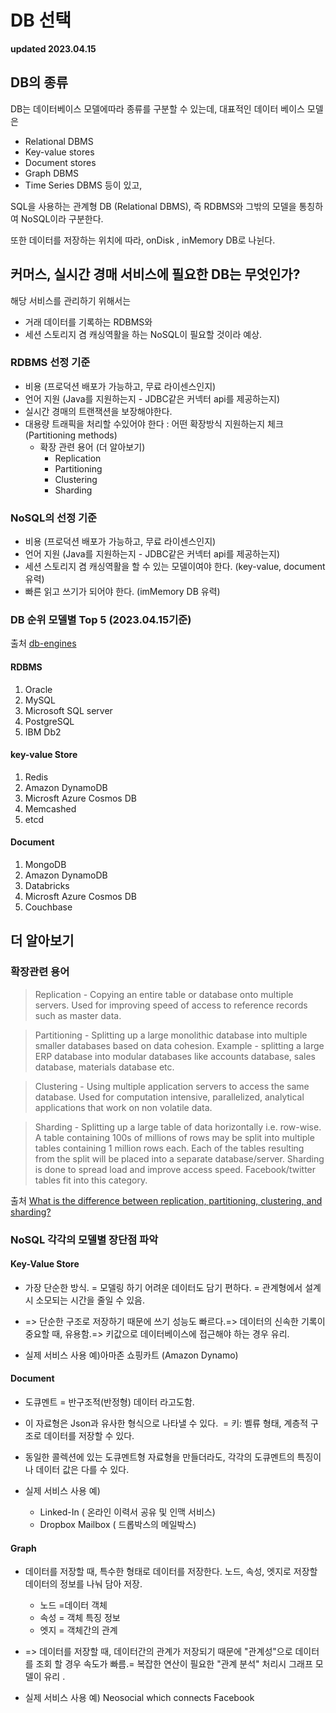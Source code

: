# DB 선택

**updated 2023.04.15**

## DB의 종류

DB는 데이터베이스 모델에따라 종류를 구분할 수 있는데,
대표적인 데이터 베이스 모델은

- Relational DBMS
- Key-value stores
- Document stores
- Graph DBMS
- Time Series DBMS 등이 있고,

SQL을 사용하는 관계형 DB (Relational DBMS), 즉 RDBMS와
그밖의 모델을 통칭하여 NoSQL이라 구분한다.

또한 데이터를 저장하는 위치에 따라,
onDisk , inMemory DB로 나뉜다.

## 커머스, 실시간 경매 서비스에 필요한 DB는 무엇인가?

해당 서비스를 관리하기 위해서는

- 거래 데이터를 기록하는 RDBMS와
- 세션 스토리지 겸 캐싱역활을 하는 NoSQL이 필요할 것이라 예상.

### RDBMS 선정 기준

- 비용 (프로덕션 배포가 가능하고, 무료 라이센스인지)
- 언어 지원 (Java를 지원하는지 - JDBC같은 커넥터 api를 제공하는지)
- 실시간 경매의 트랜잭션을 보장해야한다.
- 대용량 트래픽을 처리할 수있어야 한다 : 어떤 확장방식 지원하는지 체크 (Partitioning methods)
  - 확장 관련 용어 (더 알아보기)
    - Replication
    - Partitioning
    - Clustering
    - Sharding

### NoSQL의 선정 기준

- 비용 (프로덕션 배포가 가능하고, 무료 라이센스인지)
- 언어 지원 (Java를 지원하는지 - JDBC같은 커넥터 api를 제공하는지)
- 세션 스토리지 겸 캐싱역활을 할 수 있는 모델이여야 한다. (key-value, document 유력)
- 빠른 읽고 쓰기가 되어야 한다. (imMemory DB 유력)

### DB 순위 모델별 Top 5 (2023.04.15기준)

출처 [db-engines](https://db-engines.com/en/system/MySQL)

#### RDBMS

1. Oracle
2. MySQL
3. Microsoft SQL server
4. PostgreSQL
5. IBM Db2

#### key-value Store

1. Redis
2. Amazon DynamoDB
3. Microsft Azure Cosmos DB
4. Memcashed
5. etcd

#### Document

1. MongoDB
2. Amazon DynamoDB
3. Databricks
4. Microsft Azure Cosmos DB
5. Couchbase

## 더 알아보기

### 확장관련 용어

> Replication - Copying an entire table or database onto multiple servers. Used for improving speed of access to reference records such as master data.

> Partitioning - Splitting up a large monolithic database into multiple smaller databases based on data cohesion. Example - splitting a large ERP database into modular databases like accounts database, sales database, materials database etc.

> Clustering - Using multiple application servers to access the same database. Used for computation intensive, parallelized, analytical applications that work on non volatile data.

> Sharding - Splitting up a large table of data horizontally i.e. row-wise. A table containing 100s of millions of rows may be split into multiple tables containing 1 million rows each. Each of the tables resulting from the split will be placed into a separate database/server. Sharding is done to spread load and improve access speed. Facebook/twitter tables fit into this category.

출처 [What is the difference between replication, partitioning, clustering, and sharding?](https://www.quora.com/What-is-the-difference-between-replication-partitioning-clustering-and-sharding)

### NoSQL 각각의 모델별 장단점 파악

#### Key-Value Store

- 가장 단순한 방식. = 모델링 하기 어려운 데이터도 담기 편하다.
  = 관계형에서 설계시 소모되는 시간을 줄일 수 있음.
- => 단순한 구조로 저장하기 때문에 쓰기 성능도 빠르다.=> 데이터의 신속한 기록이 중요할 때, 유용함.=> 키값으로 데이터베이스에 접근해야 하는 경우 유리.

- 실제 서비스 사용 예)아마존 쇼핑카트 (Amazon Dynamo)

#### Document

- 도큐멘트 = 반구조적(반정형) 데이터 라고도함.
- 이 자료형은 Json과 유사한 형식으로 나타낼 수 있다.  = 키: 벨류 형태, 계층적 구조로 데이터를 저장할 수 있다.
- 동일한 콜렉션에 있는 도큐멘트형 자료형을 만들더라도, 각각의 도큐멘트의 특징이나 데이터 값은 다를 수 있다.

- 실제 서비스 사용 예)
  - Linked-In ( 온라인 이력서 공유 및 인맥 서비스)
  - Dropbox Mailbox ( 드롭박스의 메일박스)

#### Graph

- 데이터를 저장할 때, 특수한 형태로 데이터를 저장한다. 노드, 속성, 엣지로 저장할 데이터의 정보를 나눠 담아 저장.

  - 노드 =데이터 객체
  - 속성 = 객체 특징 정보
  - 엣지 = 객체간의 관계

- => 데이터를 저장할 때, 데이터간의 관계가 저장되기 때문에 "관계성"으로 데이터를 조회 할 경우 속도가 빠름.= 복잡한 연산이 필요한 "관계 분석" 처리시 그래프 모델이 유리 .

- 실제 서비스 사용 예) Neosocial which connects Facebook
